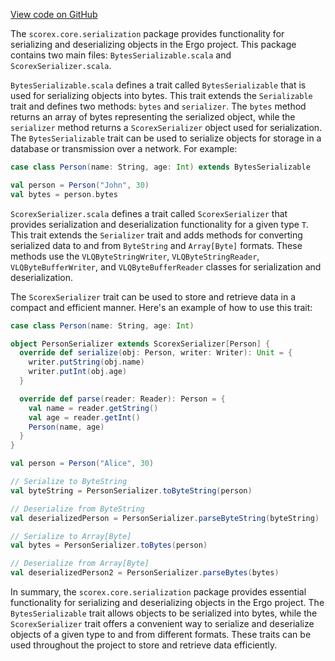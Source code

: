 [View code on GitHub](https://github.com/ergoplatform/ergo/.autodoc/docs/json/src/main/scala/scorex/core/serialization)

The `scorex.core.serialization` package provides functionality for serializing and deserializing objects in the Ergo project. This package contains two main files: `BytesSerializable.scala` and `ScorexSerializer.scala`.

`BytesSerializable.scala` defines a trait called `BytesSerializable` that is used for serializing objects into bytes. This trait extends the `Serializable` trait and defines two methods: `bytes` and `serializer`. The `bytes` method returns an array of bytes representing the serialized object, while the `serializer` method returns a `ScorexSerializer` object used for serialization. The `BytesSerializable` trait can be used to serialize objects for storage in a database or transmission over a network. For example:

```scala
case class Person(name: String, age: Int) extends BytesSerializable

val person = Person("John", 30)
val bytes = person.bytes
```

`ScorexSerializer.scala` defines a trait called `ScorexSerializer` that provides serialization and deserialization functionality for a given type `T`. This trait extends the `Serializer` trait and adds methods for converting serialized data to and from `ByteString` and `Array[Byte]` formats. These methods use the `VLQByteStringWriter`, `VLQByteStringReader`, `VLQByteBufferWriter`, and `VLQByteBufferReader` classes for serialization and deserialization.

The `ScorexSerializer` trait can be used to store and retrieve data in a compact and efficient manner. Here's an example of how to use this trait:

```scala
case class Person(name: String, age: Int)

object PersonSerializer extends ScorexSerializer[Person] {
  override def serialize(obj: Person, writer: Writer): Unit = {
    writer.putString(obj.name)
    writer.putInt(obj.age)
  }

  override def parse(reader: Reader): Person = {
    val name = reader.getString()
    val age = reader.getInt()
    Person(name, age)
  }
}

val person = Person("Alice", 30)

// Serialize to ByteString
val byteString = PersonSerializer.toByteString(person)

// Deserialize from ByteString
val deserializedPerson = PersonSerializer.parseByteString(byteString)

// Serialize to Array[Byte]
val bytes = PersonSerializer.toBytes(person)

// Deserialize from Array[Byte]
val deserializedPerson2 = PersonSerializer.parseBytes(bytes)
```

In summary, the `scorex.core.serialization` package provides essential functionality for serializing and deserializing objects in the Ergo project. The `BytesSerializable` trait allows objects to be serialized into bytes, while the `ScorexSerializer` trait offers a convenient way to serialize and deserialize objects of a given type to and from different formats. These traits can be used throughout the project to store and retrieve data efficiently.
